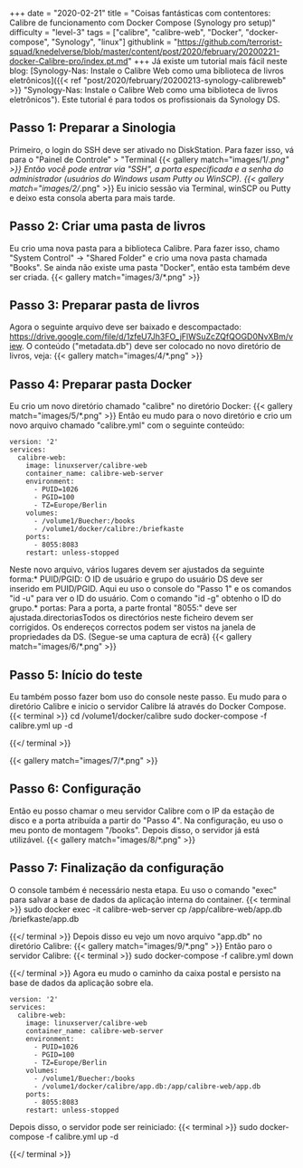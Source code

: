 +++
date = "2020-02-21"
title = "Coisas fantásticas com contentores: Calibre de funcionamento com Docker Compose (Synology pro setup)"
difficulty = "level-3"
tags = ["calibre", "calibre-web", "Docker", "docker-compose", "Synology", "linux"]
githublink = "https://github.com/terrorist-squad/knedelverse/blob/master/content/post/2020/february/20200221-docker-Calibre-pro/index.pt.md"
+++
Já existe um tutorial mais fácil neste blog: [Synology-Nas: Instale o Calibre Web como uma biblioteca de livros eletrônicos]({{< ref "post/2020/february/20200213-synology-calibreweb" >}} "Synology-Nas: Instale o Calibre Web como uma biblioteca de livros eletrônicos"). Este tutorial é para todos os profissionais da Synology DS.
## Passo 1: Preparar a Sinologia
Primeiro, o login do SSH deve ser ativado no DiskStation. Para fazer isso, vá para o "Painel de Controle" > "Terminal
{{< gallery match="images/1/*.png" >}}
Então você pode entrar via "SSH", a porta especificada e a senha do administrador (usuários do Windows usam Putty ou WinSCP).
{{< gallery match="images/2/*.png" >}}
Eu inicio sessão via Terminal, winSCP ou Putty e deixo esta consola aberta para mais tarde.
## Passo 2: Criar uma pasta de livros
Eu crio uma nova pasta para a biblioteca Calibre. Para fazer isso, chamo "System Control" -> "Shared Folder" e crio uma nova pasta chamada "Books". Se ainda não existe uma pasta "Docker", então esta também deve ser criada.
{{< gallery match="images/3/*.png" >}}

## Passo 3: Preparar pasta de livros
Agora o seguinte arquivo deve ser baixado e descompactado: https://drive.google.com/file/d/1zfeU7Jh3FO_jFlWSuZcZQfQOGD0NvXBm/view. O conteúdo ("metadata.db") deve ser colocado no novo diretório de livros, veja:
{{< gallery match="images/4/*.png" >}}

## Passo 4: Preparar pasta Docker
Eu crio um novo diretório chamado "calibre" no diretório Docker:
{{< gallery match="images/5/*.png" >}}
Então eu mudo para o novo diretório e crio um novo arquivo chamado "calibre.yml" com o seguinte conteúdo:
```
version: '2'
services:
  calibre-web:
    image: linuxserver/calibre-web
    container_name: calibre-web-server
    environment:
      - PUID=1026
      - PGID=100
      - TZ=Europe/Berlin
    volumes:
      - /volume1/Buecher:/books
      - /volume1/docker/calibre:/briefkaste
    ports:
      - 8055:8083
    restart: unless-stopped

```
Neste novo arquivo, vários lugares devem ser ajustados da seguinte forma:* PUID/PGID: O ID de usuário e grupo do usuário DS deve ser inserido em PUID/PGID. Aqui eu uso o console do "Passo 1" e os comandos "id -u" para ver o ID do usuário. Com o comando "id -g" obtenho o ID do grupo.* portas: Para a porta, a parte frontal "8055:" deve ser ajustada.directoriasTodos os directórios neste ficheiro devem ser corrigidos. Os endereços correctos podem ser vistos na janela de propriedades da DS. (Segue-se uma captura de ecrã)
{{< gallery match="images/6/*.png" >}}

## Passo 5: Início do teste
Eu também posso fazer bom uso do console neste passo. Eu mudo para o diretório Calibre e inicio o servidor Calibre lá através do Docker Compose.
{{< terminal >}}
cd /volume1/docker/calibre
sudo docker-compose -f calibre.yml up -d

{{</ terminal >}}

{{< gallery match="images/7/*.png" >}}

## Passo 6: Configuração
Então eu posso chamar o meu servidor Calibre com o IP da estação de disco e a porta atribuída a partir do "Passo 4". Na configuração, eu uso o meu ponto de montagem "/books". Depois disso, o servidor já está utilizável.
{{< gallery match="images/8/*.png" >}}

## Passo 7: Finalização da configuração
O console também é necessário nesta etapa. Eu uso o comando "exec" para salvar a base de dados da aplicação interna do container.
{{< terminal >}}
sudo docker exec -it calibre-web-server cp /app/calibre-web/app.db /briefkaste/app.db

{{</ terminal >}}
Depois disso eu vejo um novo arquivo "app.db" no diretório Calibre:
{{< gallery match="images/9/*.png" >}}
Então paro o servidor Calibre:
{{< terminal >}}
sudo docker-compose -f calibre.yml down

{{</ terminal >}}
Agora eu mudo o caminho da caixa postal e persisto na base de dados da aplicação sobre ela.
```
version: '2'
services:
  calibre-web:
    image: linuxserver/calibre-web
    container_name: calibre-web-server
    environment:
      - PUID=1026
      - PGID=100
      - TZ=Europe/Berlin
    volumes:
      - /volume1/Buecher:/books
      - /volume1/docker/calibre/app.db:/app/calibre-web/app.db
    ports:
      - 8055:8083
    restart: unless-stopped

```
Depois disso, o servidor pode ser reiniciado:
{{< terminal >}}
sudo docker-compose -f calibre.yml up -d

{{</ terminal >}}
